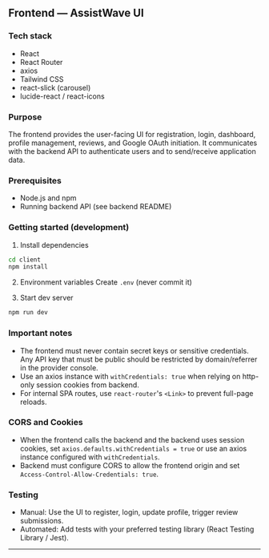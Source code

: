 ## Frontend — AssistWave UI

### Tech stack

* React
* React Router
* axios
* Tailwind CSS
* react-slick (carousel)
* lucide-react / react-icons

### Purpose

The frontend provides the user-facing UI for registration, login, dashboard, profile management, reviews, and Google OAuth initiation. It communicates with the backend API to authenticate users and to send/receive application data.

### Prerequisites

* Node.js and npm
* Running backend API (see backend README)

### Getting started (development)

1. Install dependencies

```bash
cd client
npm install
```

2. Environment variables
   Create `.env` (never commit it)

3. Start dev server

```bash
npm run dev
```

### Important notes

* The frontend must never contain secret keys or sensitive credentials. Any API key that must be public should be restricted by domain/referrer in the provider console.
* Use an axios instance with `withCredentials: true` when relying on http-only session cookies from backend.
* For internal SPA routes, use `react-router`'s `<Link>` to prevent full-page reloads.

### CORS and Cookies

* When the frontend calls the backend and the backend uses session cookies, set `axios.defaults.withCredentials = true` or use an axios instance configured with `withCredentials`.
* Backend must configure CORS to allow the frontend origin and set `Access-Control-Allow-Credentials: true`.

### Testing

* Manual: Use the UI to register, login, update profile, trigger review submissions.
* Automated: Add tests with your preferred testing library (React Testing Library / Jest).

---
